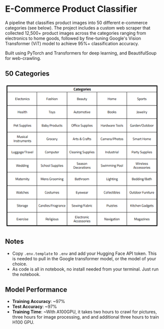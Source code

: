 # E-Commerce Product Classifier
A pipeline that classifies product images into 50 different e-commerce categories (see below). The project includes a custom web scraper that collected 12,500+ product images across the categories ranging from electronics to home goods, followed by fine-tuning Google's Vision Transformer (ViT) model to achieve 95%+ classification accuracy.

Built using PyTorch and Transformers for deep learning, and BeautifulSoup for web-crawling.

## 50 Categories
![alt text](https://github.com/khayreali/ecommerce-product-classifier/blob/main/categories.png "Logo Title Text 1")

## Notes 
- Copy `.env.template` to `.env` and add your Hugging Face API token. This is needed to pull in the Google transformer model, or the model of your choice.
- As code is all in notebook, no install needed from your terminal. Just run the notebook.

## Model Performance
- **Training Accuracy**: ~97%
- **Test Accuracy**: ~97%
- **Training Time**: ~With A100GPU, it takes two hours to crawl for pictures, three hours for image processing, and and additional three hours to train H100 GPU.
